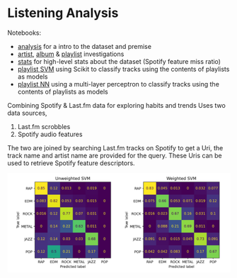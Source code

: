 # Listening Analysis

Notebooks:
* [analysis](analysis.ipynb) for a intro to the dataset and premise
* [artist](artist.ipynb), [album](./album.ipynb) & [playlist](playlist.ipynb) investigations
* [stats](stats.ipynb) for high-level stats about the dataset (Spotify feature miss ratio)
* [playlist SVM](./playlist-svm.ipynb) using Scikit to classify tracks using the contents of playlists as models
* [playlist NN](./playlist-nn.ipynb) using a multi-layer perceptron to classify tracks using the contents of playlists as models

Combining Spotify & Last.fm data for exploring habits and trends
Uses two data sources,

1. Last.fm scrobbles
2. Spotify audio features

The two are joined by searching Last.fm tracks on Spotify to get a Uri, the track name and artist name are provided for the query.
These Uris can be used to retrieve Spotify feature descriptors.

![SVM Comparison](docs/w-uw-svm.png)